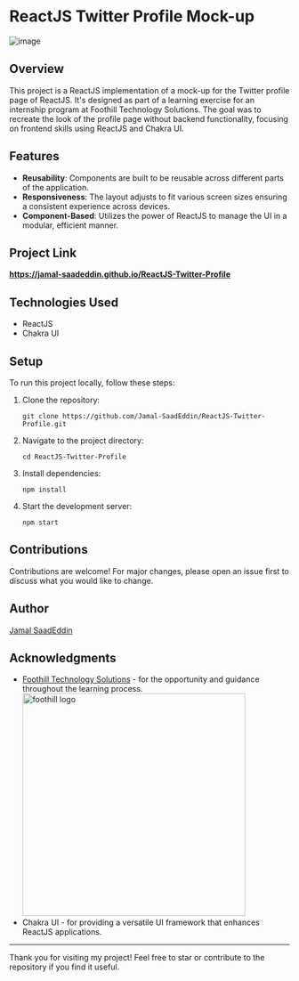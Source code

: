 # ReactJS Twitter Profile Mock-up
![image](https://github.com/Jamal-SaadEddin/ReactJS-Twitter-Profile/assets/104212352/3c2a339a-5cc0-47bd-b165-70ac9f86e7c4)

## Overview

This project is a ReactJS implementation of a mock-up for the Twitter profile page of ReactJS. It's designed as part of a learning exercise for an internship program at Foothill Technology Solutions. The goal was to recreate the look of the profile page without backend functionality, focusing on frontend skills using ReactJS and Chakra UI.

## Features

- **Reusability**: Components are built to be reusable across different parts of the application.
- **Responsiveness**: The layout adjusts to fit various screen sizes ensuring a consistent experience across devices.
- **Component-Based**: Utilizes the power of ReactJS to manage the UI in a modular, efficient manner.

## Project Link
**https://jamal-saadeddin.github.io/ReactJS-Twitter-Profile**

## Technologies Used

- ReactJS
- Chakra UI

## Setup

To run this project locally, follow these steps:

1. Clone the repository:
   ```
   git clone https://github.com/Jamal-SaadEddin/ReactJS-Twitter-Profile.git
   ```
2. Navigate to the project directory:
   ```
   cd ReactJS-Twitter-Profile
   ```
3. Install dependencies:
   ```
   npm install
   ```
4. Start the development server:
   ```
   npm start
   ```

## Contributions

Contributions are welcome! For major changes, please open an issue first to discuss what you would like to change.

## Author

[Jamal SaadEddin](https://github.com/Jamal-SaadEddin)

## Acknowledgments

- [Foothill Technology Solutions](https://github.com/FoothillSolutions) - for the opportunity and guidance throughout the learning process.
  <img src="https://github.com/Jamal-SaadEddin/TodoTick/assets/104212352/9d3c83b0-5ea8-46ff-93e8-f1504af9dc67" width="400" alt="foothill logo">
- Chakra UI - for providing a versatile UI framework that enhances ReactJS applications.

---

Thank you for visiting my project! Feel free to star or contribute to the repository if you find it useful.
